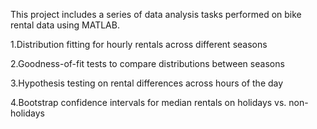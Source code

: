 This project includes a series of data analysis tasks performed on bike rental data using MATLAB.

1.Distribution fitting for hourly rentals across different seasons

2.Goodness-of-fit tests to compare distributions between seasons

3.Hypothesis testing on rental differences across hours of the day

4.Bootstrap confidence intervals for median rentals on holidays vs. non-holidays

